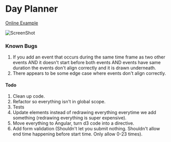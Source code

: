 # Day Planner

[Online Example](http://day-planner.herokuapp.com/#/)

![ScreenShot](http://i.imgur.com/SDfV5Bs.png)

### Known Bugs
1. If you add an event that occurs during the same time frame as two other
events AND it doesn't start before both events AND events have same
duration the events don't align correctly and it is drawn underneath.
2. There appears to be some edge case where events don't align
correctly. 


#### Todo
1. Clean up code.
2. Refactor so everything isn't in global scope.
3. Tests
4. Update elements instead of redrawing everything everytime we add
something (redrawing everything is super expensive).
5. Move everything to Angular, turn d3 code into a directive.
6. Add form validation (Shouldn't let you submit nothing. Shouldn't
   allow end time happening before start time. Only allow 0-23 times). 
